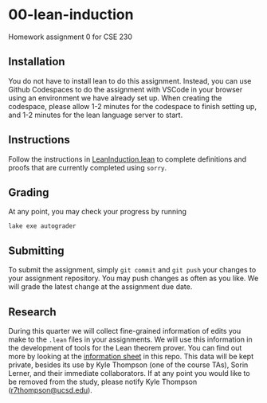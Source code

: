 # 00-lean-induction
Homework assignment 0 for CSE 230

## Installation 
You do not have to install lean to do this assignment. Instead, you can use Github Codespaces to do the assignment with VSCode in your browser using an environment we have already set up. When creating the codespace, please allow 1-2 minutes for the codespace to finish setting up, and 1-2 minutes for the lean language server to start.  


## Instructions
Follow the instructions in [LeanInduction.lean](LeanInduction.lean) to complete definitions and proofs that are currently completed using `sorry`. 


## Grading
At any point, you may check your progress by running 
```
lake exe autograder
```

## Submitting
To submit the assignment, simply `git commit` and `git push` your changes to your assignment repository. You may push changes as often as you like. We will grade the latest change at the assignment due date. 


## Research
During this quarter we will collect fine-grained information of edits you make to the `.lean` files in your assignments. We will use this information in the development of tools for the Lean theorem prover. You can find out more by looking at the [information sheet](InformationSheet.pdf) in this repo. This data will be kept private, besides its use by Kyle Thompson (one of the course TAs), Sorin Lerner, and their immediate collaborators. If at any point you would like to be removed from the study, please notify Kyle Thompson (r7thompson@ucsd.edu). 
